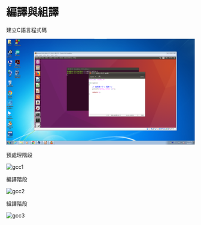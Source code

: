 # 編譯與組譯

建立C語言程式碼

![gedit](/pic/gedit.png)

預處理階段

![gcc1](/pic/gccctoi)

編譯階段

![gcc2](/pic/gccitos)

組譯階段

![gcc3](/pic/gccstoo)

